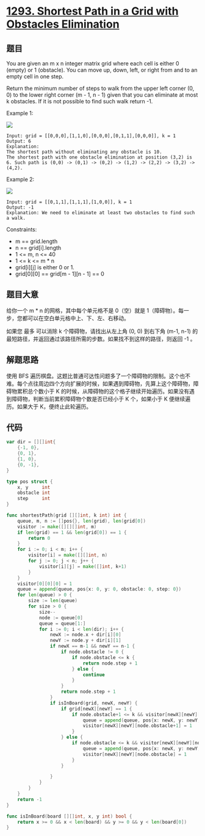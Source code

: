 # [1293. Shortest Path in a Grid with Obstacles Elimination](https://leetcode.com/problems/shortest-path-in-a-grid-with-obstacles-elimination/)



## 题目

You are given an m x n integer matrix grid where each cell is either 0 (empty) or 1 (obstacle). You can move up, down, left, or right from and to an empty cell in one step.

Return the minimum number of steps to walk from the upper left corner (0, 0) to the lower right corner (m - 1, n - 1) given that you can eliminate at most k obstacles. If it is not possible to find such walk return -1.



Example 1:


![](https://assets.leetcode.com/uploads/2021/09/30/short1-grid.jpg)
 

```
Input: grid = [[0,0,0],[1,1,0],[0,0,0],[0,1,1],[0,0,0]], k = 1
Output: 6
Explanation: 
The shortest path without eliminating any obstacle is 10.
The shortest path with one obstacle elimination at position (3,2) is 6. Such path is (0,0) -> (0,1) -> (0,2) -> (1,2) -> (2,2) -> (3,2) -> (4,2).
```

Example 2:

![](https://assets.leetcode.com/uploads/2021/09/30/short2-grid.jpg)

```
Input: grid = [[0,1,1],[1,1,1],[1,0,0]], k = 1
Output: -1
Explanation: We need to eliminate at least two obstacles to find such a walk.
```

Constraints:

- m == grid.length
- n == grid[i].length
- 1 <= m, n <= 40
- 1 <= k <= m * n
- grid[i][j] is either 0 or 1.
- grid[0][0] == grid[m - 1][n - 1] == 0



## 题目大意

给你一个 m * n 的网格，其中每个单元格不是 0（空）就是 1（障碍物）。每一步，您都可以在空白单元格中上、下、左、右移动。

如果您 最多 可以消除 k 个障碍物，请找出从左上角 (0, 0) 到右下角 (m-1, n-1) 的最短路径，并返回通过该路径所需的步数。如果找不到这样的路径，则返回 -1 。


## 解题思路

使用 BFS 遍历棋盘。这题比普通可达性问题多了一个障碍物的限制。这个也不难。每个点往周边四个方向扩展的时候，如果遇到障碍物，先算上这个障碍物，障碍物累积总个数小于 K 的时候，从障碍物的这个格子继续开始遍历。如果没有遇到障碍物，判断当前累积障碍物个数是否已经小于 K 个，如果小于 K 便继续遍历。如果大于 K，便终止此轮遍历。

## 代码

```go
var dir = [][]int{
    {-1, 0},
    {0, 1},
    {1, 0},
    {0, -1},
}

type pos struct {
    x, y     int
    obstacle int
    step     int
}

func shortestPath(grid [][]int, k int) int {
    queue, m, n := []pos{}, len(grid), len(grid[0])
    visitor := make([][][]int, m)
    if len(grid) == 1 && len(grid[0]) == 1 {
        return 0
    }
    for i := 0; i < m; i++ {
        visitor[i] = make([][]int, n)
        for j := 0; j < n; j++ {
            visitor[i][j] = make([]int, k+1)
        }
    }
    visitor[0][0][0] = 1
    queue = append(queue, pos{x: 0, y: 0, obstacle: 0, step: 0})
    for len(queue) > 0 {
        size := len(queue)
        for size > 0 {
            size--
            node := queue[0]
            queue = queue[1:]
            for i := 0; i < len(dir); i++ {
                newX := node.x + dir[i][0]
                newY := node.y + dir[i][1]
                if newX == m-1 && newY == n-1 {
                    if node.obstacle != 0 {
                        if node.obstacle <= k {
                            return node.step + 1
                        } else {
                            continue
                        }
                    }
                    return node.step + 1
                }
                if isInBoard(grid, newX, newY) {
                    if grid[newX][newY] == 1 {
                        if node.obstacle+1 <= k && visitor[newX][newY][node.obstacle+1] != 1 {
                            queue = append(queue, pos{x: newX, y: newY, obstacle: node.obstacle + 1, step: node.step + 1})
                            visitor[newX][newY][node.obstacle+1] = 1
                        }
                    } else {
                        if node.obstacle <= k && visitor[newX][newY][node.obstacle] != 1 {
                            queue = append(queue, pos{x: newX, y: newY, obstacle: node.obstacle, step: node.step + 1})
                            visitor[newX][newY][node.obstacle] = 1
                        }
                    }

                }
            }
        }
    }
    return -1
}

func isInBoard(board [][]int, x, y int) bool {
    return x >= 0 && x < len(board) && y >= 0 && y < len(board[0])
}
```